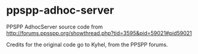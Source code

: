 # ppspp-adhoc-server
PPSPP AdhocServer source code from http://forums.ppsspp.org/showthread.php?tid=3595&pid=59021#pid59021

Credits for the original code go to Kyhel, from the PPSPP forums.
